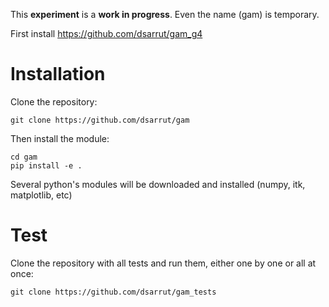 
This **experiment** is a **work in progress**. Even the name (gam) is temporary.

First install https://github.com/dsarrut/gam_g4

# Installation

Clone the repository: 
```
git clone https://github.com/dsarrut/gam
```

Then install the module:
```
cd gam
pip install -e .
```

Several python's modules will be downloaded and installed (numpy, itk, matplotlib, etc)


# Test

Clone the repository with all tests and run them, either one by one or all at once: 

```
git clone https://github.com/dsarrut/gam_tests


```




